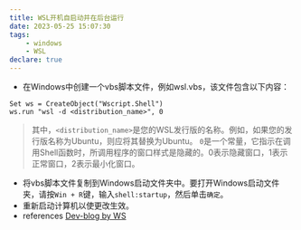```yaml
---
title: WSL开机自启动并在后台运行
date: 2023-05-25 15:07:30
tags:
    - windows
    - WSL
declare: true
---
```

- 在Windows中创建一个vbs脚本文件，例如wsl.vbs，该文件包含以下内容：
```shell
Set ws = CreateObject("Wscript.Shell")
ws.run "wsl -d <distribution_name>", 0
```
> 其中，`<distribution_name>`是您的WSL发行版的名称。例如，如果您的发行版名称为Ubuntu，则应将其替换为Ubuntu。
> `0`是一个常量，它指示在调用Shell函数时，所调用程序的窗口样式是隐藏的。0表示隐藏窗口，1表示正常窗口，2表示最小化窗口。
- 将vbs脚本文件复制到Windows启动文件夹中。要打开Windows启动文件夹，请按`Win + R`键，输入`shell:startup`，然后单击`确定`。
- 重新启动计算机以使更改生效。
- references [Dev-blog by WS](https://www.cnblogs.com/wswind/p/17201979.html)